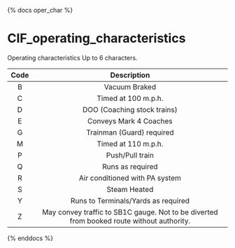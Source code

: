 {% docs oper_char %}

# CIF_operating_characteristics
Operating characteristics
Up to 6 characters. 

| Code |                                        Description                                        |
|:----:|:-----------------------------------------------------------------------------------------:|
| B    | Vacuum Braked                                                                             |
| C    | Timed at 100 m.p.h.                                                                       |
| D    | DOO (Coaching stock trains)                                                               |
| E    | Conveys Mark 4 Coaches                                                                    |
| G    | Trainman (Guard) required                                                                 |
| M    | Timed at 110 m.p.h.                                                                       |
| P    | Push/Pull train                                                                           |
| Q    | Runs as required                                                                          |
| R    | Air conditioned with PA system                                                            |
| S    | Steam Heated                                                                              |
| Y    | Runs to Terminals/Yards as required                                                       |
| Z    | May convey traffic to SB1C gauge. Not to be diverted from booked route without authority. |

{% enddocs %}
